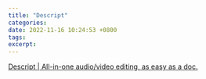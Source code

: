 ```yaml
---
title: "Descript"
categories: 
date: 2022-11-16 10:24:53 +0800
tags: 
excerpt: 
---
```



[Descript | All-in-one audio/video editing, as easy as a doc.](https://www.descript.com/)










